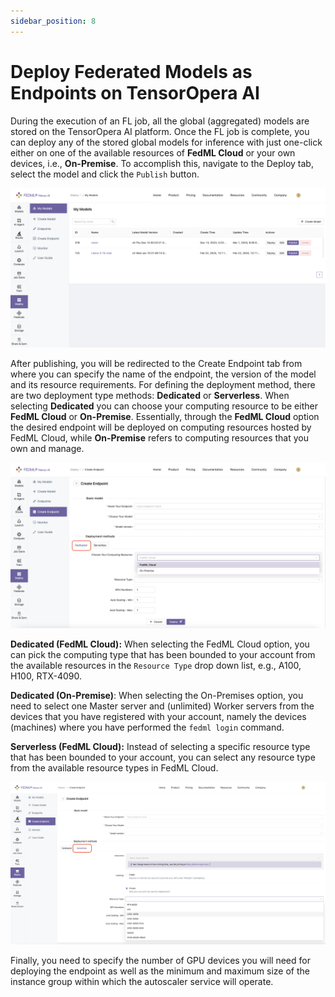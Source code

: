 ```yaml
---
sidebar_position: 8
---
```


# Deploy Federated Models as Endpoints on TensorOpera AI

During the execution of an FL job, all the global (aggregated) models are stored on the TensorOpera AI platform. Once the FL job is complete, you can deploy any of the stored global models for inference with just one-click either on one of the available resources of **FedML Cloud** or your own devices, i.e., **On-Premise**. To accomplish this, navigate to the Deploy tab, select the model and click the `Publish` button.

![My Models](_static/image/deploy-federated-models-mymodels.png)

After publishing, you will be redirected to the Create Endpoint tab from where you can specify the name of the endpoint, the version of the model and its resource requirements. For defining the deployment method, there are two deployment type methods: **Dedicated** or **Serverless**. When selecting **Dedicated** you can choose your computing resource to be either **FedML Cloud** or **On-Premise**. Essentially, through the **FedML Cloud** option the desired endpoint will be deployed on computing resources hosted by FedML Cloud, while **On-Premise** refers to computing resources that you own and manage. 

![Create Endpoint](_static/image/deploy-federated-models-create-endpoint-dedicated.png)

**Dedicated (FedML Cloud):** When selecting the FedML Cloud option, you can pick the computing type that has been bounded to your account from the available resources in the `Resource Type` drop down list, e.g., A100, H100, RTX-4090.

**Dedicated (On-Premise)**: When selecting the On-Premises option, you need to select one Master server and (unlimited) Worker servers from the devices that you have registered with your account, namely the devices (machines) where you have performed the `fedml login` command.

**Serverless (FedML Cloud):** Instead of selecting a specific resource type that has been bounded to your account, you can select any resource type from the available resource types in FedML Cloud.

![Create Endpoint](_static/image/deploy-federated-models-create-endpoint-serverless.png)

Finally, you need to specify the number of GPU devices you will need for deploying the endpoint as well as the minimum and maximum size of the instance group within which the autoscaler service will operate.